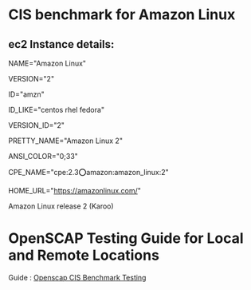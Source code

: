 # CIS benchmark for Amazon Linux

## ec2 Instance details:

NAME="Amazon Linux"

VERSION="2"

ID="amzn"

ID_LIKE="centos rhel fedora"

VERSION_ID="2"

PRETTY_NAME="Amazon Linux 2"

ANSI_COLOR="0;33"

CPE_NAME="cpe:2.3:o:amazon:amazon_linux:2"

HOME_URL="https://amazonlinux.com/"

Amazon Linux release 2 (Karoo)

# OpenSCAP Testing Guide for Local and Remote Locations

Guide : [Openscap CIS Benchmark Testing](https://github.com/sajithgairuka/CIS_benchmark_for_Amazon_Linux/blob/main/Openscap%20CIS%20Benchmark%20Testing.docx?raw=true)
